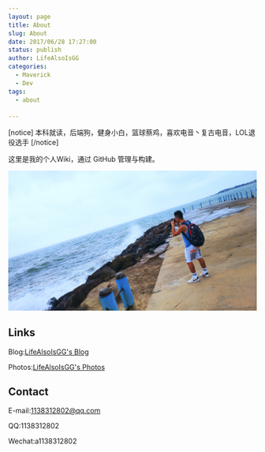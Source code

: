 ```yaml
---
layout: page
title: About
slug: About
date: 2017/06/28 17:27:00
status: publish
author: LifeAlsoIsGG
categories: 
  - Maverick
  - Dev
tags: 
  - about

---
```


[notice]
本科就读，后端狗，健身小白，篮球蔡鸡，喜欢电音丶复古电音，LOL退役选手
[/notice]

这里是我的个人Wiki，通过 GitHub 管理与构建。

![](images/about.jpg)



## Links

Blog:[LifeAlsoIsGG's Blog](https://blog.lifeisgg.online/)

Photos:[LifeAlsoIsGG's Photos](https://photos.lifeisgg.online/)

## Contact

E-mail:1138312802@qq.com

QQ:1138312802

Wechat:a1138312802




